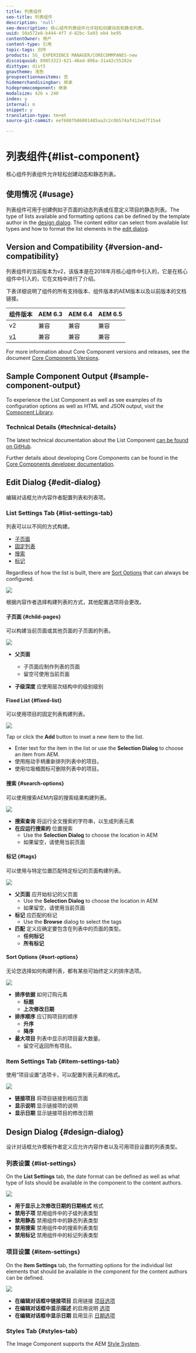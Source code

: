 ```yaml
---
title: 列表组件
seo-title: 列表组件
description: 'null'
seo-description: 核心组件列表组件允许轻松创建动态和静态列表。
uuid: 50a572e8-b444-4f7 d-82bc-5a93 eb4 be95
contentOwner: 用户
content-type: 引用
topic-tags: 创作
products: SG_ EXPERIENCE MANAGER/CORECOMMPANES-new
discoiquuid: 89053323-621-46ed-896a-31a42c55282e
disttype: dist5
gnavtheme: 浅色
groupsectionnavitems: 否
hidemerchandisingbar: 继承
hidepromocomponent: 继承
modalsize: 426 x 240
index: y
internal: n
snippet: y
translation-type: tm+mt
source-git-commit: eef608fb06001485aa2c2c0b574af412ed7f15a4

---
```



# 列表组件{#list-component}

核心组件列表组件允许轻松创建动态和静态列表。

## 使用情况 {#usage}

列表组件可用于创建例如子页面的动态列表或任意定义项目的静态列表。The type of lists available and formatting options can be defined by the template author in the [design dialog](#design-dialog). The content editor can select from available list types and how to format the list elements in the [edit dialog](#edit-dialog).

## Version and Compatibility {#version-and-compatibility}

列表组件的当前版本为v2，该版本是在2018年月核心组件中引入的，它是在核心组件中引入的，它在文档中进行了介绍。

下表详细说明了组件的所有支持版本、组件版本的AEM版本以及以前版本的文档链接。

| 组件版本 | AEM 6.3 | AEM 6.4 | AEM 6.5 |
|--- |--- |--- |--- |
| v2 | 兼容 | 兼容 | 兼容 |
| [v1](list-v1.md) | 兼容 | 兼容 | 兼容 |

For more information about Core Component versions and releases, see the document [Core Components Versions](versions.md).

## Sample Component Output {#sample-component-output}

To experience the List Component as well as see examples of its configuration options as well as HTML and JSON output, visit the [Component Library](http://opensource.adobe.com/aem-core-wcm-components/library/list.html).

### Technical Details {#technical-details}

The latest technical documentation about the List Component [can be found on GitHub](https://github.com/adobe/aem-core-wcm-components/blob/master/content/src/content/jcr_root/apps/core/wcm/components/list/v2/list).

Further details about developing Core Components can be found in the [Core Components developer documentation](developing.md).

## Edit Dialog {#edit-dialog}

编辑对话框允许内容作者配置列表和列表项。

### List Settings Tab {#list-settings-tab}

列表可以以不同的方式构建。

* [子页面](#child-pages)
* [固定列表](#fixed-list)
* [搜索](#search-options)
* [标记](#tags)

Regardless of how the list is built, there are [Sort Options](#sort-options) that can always be configured.

![](assets/chlimage_1-38.png)

根据内容作者选择构建列表的方式，其他配置选项将会更改。

#### 子页面 {#child-pages}

可以构建当前页面或其他页面的子页面的列表。

![](assets/chlimage_1-39.png)

* **父页面**
   * 子页面应制作列表的页面
   * 留空可使用当前页面

* **子级深度** 应使用层次结构中的级别级别

#### Fixed List {#fixed-list}

可以使用项目的固定列表构建列表。

![](assets/chlimage_1-40.png)

Tap or click the **Add** button to inset a new item to the list.

* Enter text for the item in the list or use the **Selection Dialog** to choose an item from AEM.
* 使用拖动手柄重新排列列表中的项目。
* 使用垃圾桶图标可删除列表中的项目。

#### 搜索 {#search-options}

可以使用搜索AEM内容的搜索结果构建列表。

![](assets/chlimage_1-41.png)

* **搜索查询** 将运行全文搜索的字符串，以生成列表元素
* **在应运行搜索的** 位置搜索
   * Use the **Selection Dialog** to choose the location in AEM
   * 如果留空，请使用当前页面

#### 标记 {#tags}

可以使用与特定位置匹配特定标记的页面构建列表。

![](assets/chlimage_1-42.png)

* **父页面** 应开始标记的父页面
   * Use the **Selection Dialog** to choose the location in AEM
   * 如果留空，请使用当前页面
* **标记** 应匹配的标记
   * Use the **Browse** dialog to select the tags
* **匹配** 定义应确定要包含在列表中的页面的类型。
   * **任何标记**
   * **所有标记**

#### Sort Options {#sort-options}

无论您选择如何构建列表，都有某些可始终定义的排序选项。

![](assets/chlimage_1-43.png)

* **排序依据** 如何订购元素
   * **标题**
   * **上次修改日期**
* **排序顺序** 应订购项目的顺序
   * **升序**
   * **降序**
* **最大项目** 列表中显示的项目最大数量。
   * 留空可返回所有项目。

### Item Settings Tab {#item-settings-tab}

使用“项目设置”选项卡，可以配置列表元素的格式。

![](assets/chlimage_1-44.png)

* **链接项目** 将项目链接到相应页面
* **显示说明** 显示链接项的说明
* **显示日期** 显示链接项目的修改日期

## Design Dialog {#design-dialog}

设计对话框允许模板作者定义应允许内容作者以及可用项目设置的列表类型。

### 列表设置 {#list-settings}

On the **List Settings** tab, the date format can be defined as well as what type of lists should be available in the component to the content authors.

![](assets/chlimage_1-45.png)

* **用于显示上次修改日期的日期格式** 格式
* **禁用子项** 禁用组件中的子级列表类型
* **禁用静态** 禁用组件中的静态列表类型
* **禁用搜索** 禁用组件中的搜索列表类型
* **禁用标记** 禁用组件中的标记列表类型

### 项目设置 {#item-settings}

On the **Item Settings** tab, the formatting options for the individual list elements that should be available in the component for the content authors can be defined.

![](assets/chlimage_1-46.png)

* **在编辑对话框中链接项目** 启用链接 [项目选项](#edit-dialog)
* **在编辑对话框中显示描述** 的启用说明 [选项](#edit-dialog)
* **在编辑对话框中显示日期** 启用显示 [日期选项](#edit-dialog)

### Styles Tab {#styles-tab}

The Image Component supports the AEM [Style System](authoring.md#component-styling).